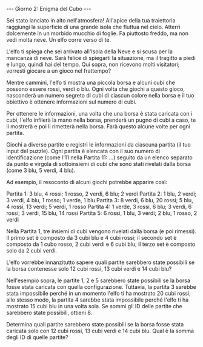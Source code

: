 --- Giorno 2: Enigma del Cubo ---

Sei stato lanciato in alto nell'atmosfera! All'apice della tua traiettoria raggiungi la superficie di una grande isola che fluttua nel cielo. Atterri dolcemente in un morbido mucchio di foglie. Fa piuttosto freddo, ma non vedi molta neve. Un elfo corre verso di te.

L'elfo ti spiega che sei arrivato all'Isola della Neve e si scusa per la mancanza di neve. Sarà felice di spiegarti la situazione, ma il tragitto a piedi e lungo, quindi hai del tempo. Qui sopra, non ricevono molti visitatori; vorresti giocare a un gioco nel frattempo?

Mentre cammini, l'elfo ti mostra una piccola borsa e alcuni cubi che possono essere rossi, verdi o blu. Ogni volta che giochi a questo gioco, nasconderà un numero segreto di cubi di ciascun colore nella borsa e il tuo obiettivo è ottenere informazioni sul numero di cubi.

Per ottenere le informazioni, una volta che una borsa è stata caricata con i cubi, l'elfo infilerà la mano nella borsa, prenderà un pugno di cubi a caso, te li mostrerà e poi li rimetterà nella borsa. Farà questo alcune volte per ogni partita.

Giochi a diverse partite e registri le informazioni da ciascuna partita (il tuo input del puzzle). Ogni partita è elencata con il suo numero di identificazione (come l'11 nella Partita 11: ...) seguito da un elenco separato da punto e virgola di sottoinsiemi di cubi che sono stati rivelati dalla borsa (come 3 blu, 5 verdi, 4 blu).

Ad esempio, il resoconto di alcuni giochi potrebbe apparire così:

Partita 1: 3 blu, 4 rossi; 1 rosso, 2 verdi, 6 blu; 2 verdi
Partita 2: 1 blu, 2 verdi; 3 verdi, 4 blu, 1 rosso; 1 verde, 1 blu
Partita 3: 8 verdi, 6 blu, 20 rossi; 5 blu, 4 rossi, 13 verdi; 5 verdi, 1 rosso
Partita 4: 1 verde, 3 rossi, 6 blu; 3 verdi, 6 rossi; 3 verdi, 15 blu, 14 rossi
Partita 5: 6 rossi, 1 blu, 3 verdi; 2 blu, 1 rosso, 2 verdi

Nella Partita 1, tre insiemi di cubi vengono rivelati dalla borsa (e poi rimessi). Il primo set è composto da 3 cubi blu e 4 cubi rossi; il secondo set è composto da 1 cubo rosso, 2 cubi verdi e 6 cubi blu; il terzo set è composto solo da 2 cubi verdi.

L'elfo vorrebbe innanzitutto sapere quali partite sarebbero state possibili se la borsa contenesse solo 12 cubi rossi, 13 cubi verdi e 14 cubi blu?

Nell'esempio sopra, le partite 1, 2 e 5 sarebbero state possibili se la borsa fosse stata caricata con quella configurazione. Tuttavia, la partita 3 sarebbe stata impossibile perché in un momento l'elfo ti ha mostrato 20 cubi rossi; allo stesso modo, la partita 4 sarebbe stata impossibile perché l'elfo ti ha mostrato 15 cubi blu in una volta sola. Se sommi gli ID delle partite che sarebbero state possibili, ottieni 8.

Determina quali partite sarebbero state possibili se la borsa fosse stata caricata solo con 12 cubi rossi, 13 cubi verdi e 14 cubi blu. Qual è la somma degli ID di quelle partite?